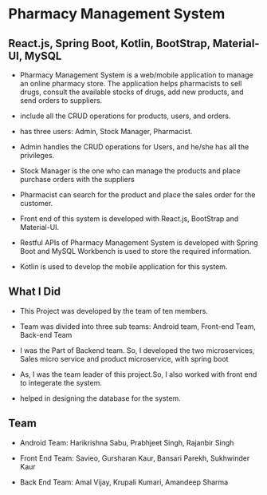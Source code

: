 # Pharmacy Management System

## React.js, Spring Boot, Kotlin, BootStrap, Material-UI, MySQL

- Pharmacy Management System is a web/mobile application to manage an online pharmacy store. The application helps pharmacists to sell drugs, consult the available stocks of drugs, add new products, and send orders to suppliers.

- include all the CRUD operations for products, users, and orders.

- has three users: Admin, Stock Manager, Pharmacist.

- Admin handles the CRUD operations for Users, and he/she has all the privileges.

- Stock Manager is the one who can manage the products and place purchase orders with the suppliers

- Pharmacist can search for the product and place the sales order for the customer.

- Front end of this system is developed with React.js, BootStrap and Material-UI.

- Restful APIs of Pharmacy Management System is developed with Spring Boot and MySQL Workbench is used to store the required information.

- Kotlin is used to develop the mobile application for this system.

## What I Did
- This Project was developed by the team of ten members.

- Team was divided into three sub teams: Android team, Front-end Team, Back-end Team

- I was the Part of Backend team. So, I developed the two microservices, Sales micro service and product microservice, with spring boot

- As, I was the team leader of this project.So, I also worked with front end to integerate the system.

- helped in designing the database for the system.

## Team
- Android Team: Harikrishna Sabu, Prabhjeet Singh, Rajanbir Singh

- Front End Team: Savieo, Gursharan Kaur, Bansari Parekh, Sukhwinder Kaur

- Back End Team: Amal Vijay, Krupali Kumari, Amandeep Sharma
